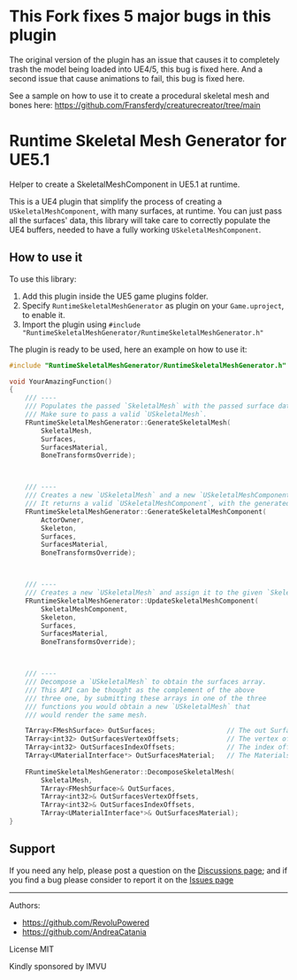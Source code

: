 # This Fork fixes 5 major bugs in this plugin
The original version of the plugin has an issue that causes it to completely trash the model being loaded into UE4/5, this bug is fixed here.
And a second issue that cause animations to fail, this bug is fixed here.

See a sample on how to use it to create a procedural skeletal mesh and bones here: https://github.com/Fransferdy/creaturecreator/tree/main

# Runtime Skeletal Mesh Generator for UE5.1
Helper to create a SkeletalMeshComponent in UE5.1 at runtime.

This is a UE4 plugin that simplify the process of creating a `USkeletalMeshComponent`, with many surfaces, at runtime.
You can just pass all the surfaces' data, this library will take care to correctly populate the UE4 buffers, needed to have a fully working `USkeletalMeshComponent`.

## How to use it

To use this library:
1. Add this plugin inside the UE5 game plugins folder.
2. Specify `RuntimeSkeletalMeshGenerator` as plugin on your `Game.uproject`, to enable it.
3. Import the plugin using `#include "RuntimeSkeletalMeshGenerator/RuntimeSkeletalMeshGenerator.h"`

The plugin is ready to be used, here an example on how to use it:
```c++
#include "RuntimeSkeletalMeshGenerator/RuntimeSkeletalMeshGenerator.h"

void YourAmazingFunction()
{
	/// ----
	/// Populates the passed `SkeletalMesh` with the passed surface data.
	/// Make sure to pass a valid `USkeletalMesh`.
	FRuntimeSkeletalMeshGenerator::GenerateSkeletalMesh(
		SkeletalMesh,
		Surfaces,
		SurfacesMaterial,
		BoneTransformsOverride);



	/// ----
	/// Creates a new `USkeletalMesh` and a new `USkeletalMeshComponent`.
	/// It returns a valid `USkeletalMeshComponent`, with the generated `USkeletalMesh` assigned.
	FRuntimeSkeletalMeshGenerator::GenerateSkeletalMeshComponent(
		ActorOwner,
		Skeleton,
		Surfaces,
		SurfacesMaterial,
		BoneTransformsOverride);



	/// ----
	/// Creates a new `USkeletalMesh` and assign it to the given `SkeletalMeshComponent`.
	FRuntimeSkeletalMeshGenerator::UpdateSkeletalMeshComponent(
		SkeletalMeshComponent,
		Skeleton,
		Surfaces,
		SurfacesMaterial,
		BoneTransformsOverride);



	/// ----
	/// Decompose a `USkeletalMesh` to obtain the surfaces array.
	/// This API can be thought as the complement of the above
	/// three one, by submitting these arrays in one of the three
	/// functions you would obtain a new `USkeletalMesh` that
	/// would render the same mesh.

	TArray<FMeshSurface> OutSurfaces;                  // The out Surfaces data that compose the `USkeletalMesh`.
	TArray<int32> OutSurfacesVertexOffsets;            // The vertex offsets for each surface, relative to the passed `SkeletalMesh`: This is useful just in case you need to reconstruct the vertex index used on the `USkeletalMesh`.
	TArray<int32> OutSurfacesIndexOffsets;             // The index offsets for each surface, relative to the passed `SkeletalMesh`: This is useful just in case you need to reconstruct the vertex index used on the `USkeletalMesh`.
	TArray<UMaterialInterface*> OutSurfacesMaterial;   // The Materials used.
	
	FRuntimeSkeletalMeshGenerator::DecomposeSkeletalMesh(
		SkeletalMesh,
		TArray<FMeshSurface>& OutSurfaces,
		TArray<int32>& OutSurfacesVertexOffsets,
		TArray<int32>& OutSurfacesIndexOffsets,
		TArray<UMaterialInterface*>& OutSurfacesMaterial);
}
```

## Support

If you need any help, please post a question on the [Discussions page](https://github.com/AndreaCatania/RuntimeSkeletalMeshGenerator/discussions); and if you find a bug please consider to report it on the [Issues page](https://github.com/AndreaCatania/RuntimeSkeletalMeshGenerator/issues)

---

Authors:
- https://github.com/RevoluPowered
- https://github.com/AndreaCatania

License MIT

Kindly sponsored by IMVU
